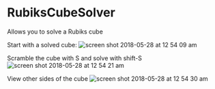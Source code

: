 # RubiksCubeSolver
Allows you to solve a Rubiks cube

Start with a solved cube:
![screen shot 2018-05-28 at 12 54 09 am](https://user-images.githubusercontent.com/9144983/40603785-d849835c-6211-11e8-9150-9b5940d4c77a.jpg)

Scramble the cube with S and solve with shift-S
![screen shot 2018-05-28 at 12 54 21 am](https://user-images.githubusercontent.com/9144983/40603789-db01f00c-6211-11e8-8ef5-8fc73776c483.jpg)

View other sides of the cube
![screen shot 2018-05-28 at 12 54 30 am](https://user-images.githubusercontent.com/9144983/40603791-dc49f554-6211-11e8-830e-683f34e64929.jpg)

